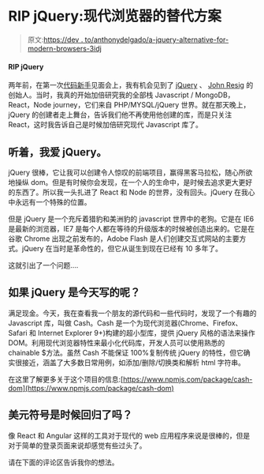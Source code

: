 # RIP jQuery:现代浏览器的替代方案

> 原文:[https://dev . to/anthonydelgado/a-jquery-alternative-for-modern-browsers-3idj](https://dev.to/anthonydelgado/a-jquery-alternative-for-modern-browsers-3idj)

#### RIP jQuery

两年前，在第一次[代码新手](https://twitter.com/CodeNewbies)见面会上，我有机会见到了 [jQuery](https://jquery.com/) 、 [John Resig](https://twitter.com/jeresig) 的创始人。当时，我真的开始加倍研究我的全部栈 Javascript / MongoDB，React，Node journey，它们来自 PHP/MYSQL/jQuery 世界。就在那天晚上，jQuery 的创建者走上舞台，告诉我们他不再使用他创建的库，而是只关注 React，这时我告诉自己是时候加倍研究现代 Javascript 库了。

## 听着，我爱 jQuery。

jQuery 很棒，它让我可以创建令人惊叹的前端项目，赢得黑客马拉松，随心所欲地操纵 dom。但是有时候你会发现，在一个人的生命中，是时候去追求更大更好的东西了。所以我一头扎进了 React 和 Node 的世界，没有回头。jQuery 在我心中永远有一个特殊的位置。

但是 jQuery 是一个充斥着猎豹和美洲豹的 javascript 世界中的老狗。它是在 IE6 是最新的浏览器，IE7 是每个人都在等待的升级版本的时候被创造出来的。它是在谷歌 Chrome 出现之前发布的，Adobe Flash 是人们创建交互式网站的主要方式。jQuery 在当时是革命性的，但它从诞生到现在已经有 10 多年了。

这就引出了一个问题....

## 如果 jQuery 是今天写的呢？

满足现金。今天，我在查看我一个朋友的源代码和一些代码时，发现了一个有趣的 Javascript 库，叫做 Cash。Cash 是一个为现代浏览器(Chrome、Firefox、Safari 和 Internet Explorer 9+)构建的超小型库，提供 jQuery 风格的语法来操作 DOM。利用现代浏览器特性来最小化代码库，开发人员可以使用熟悉的 chainable $方法。虽然 Cash 不能保证 100%复制传统 jQuery 的特性，但它确实很接近，涵盖了大多数日常用例，如添加/删除/切换类和解析 html 字符串。

在这里了解更多关于这个项目的信息:[https://www.npmjs.com/package/cash-dom](https://www.npmjs.com/package/cash-dom)

## 美元符号是时候回归了吗？

像 React 和 Angular 这样的工具对于现代的 web 应用程序来说是很棒的，但是对于简单的登录页面来说却感觉有些过头了。

请在下面的评论区告诉我你的想法。